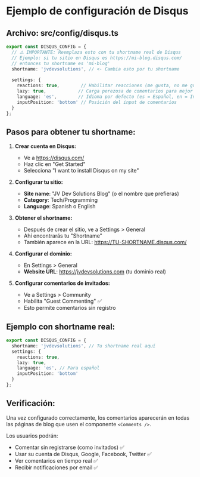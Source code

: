 # Ejemplo de configuración de Disqus

## Archivo: src/config/disqus.ts

```typescript
export const DISQUS_CONFIG = {
  // ⚠️ IMPORTANTE: Reemplaza esto con tu shortname real de Disqus
  // Ejemplo: si tu sitio en Disqus es https://mi-blog.disqus.com/
  // entonces tu shortname es 'mi-blog'
  shortname: 'jvdevsolutions', // <- Cambia esto por tu shortname
  
  settings: {
    reactions: true,        // Habilitar reacciones (me gusta, no me gusta, etc.)
    lazy: true,            // Carga perezosa de comentarios para mejor rendimiento
    language: 'es',        // Idioma por defecto (es = Español, en = Inglés)
    inputPosition: 'bottom' // Posición del input de comentarios
  }
};
```

## Pasos para obtener tu shortname:

1. **Crear cuenta en Disqus:**
   - Ve a https://disqus.com/
   - Haz clic en "Get Started"
   - Selecciona "I want to install Disqus on my site"

2. **Configurar tu sitio:**
   - **Site name**: "JV Dev Solutions Blog" (o el nombre que prefieras)
   - **Category**: Tech/Programming
   - **Language**: Spanish o English

3. **Obtener el shortname:**
   - Después de crear el sitio, ve a Settings > General
   - Ahí encontrarás tu "Shortname"
   - También aparece en la URL: https://TU-SHORTNAME.disqus.com/

4. **Configurar el dominio:**
   - En Settings > General
   - **Website URL**: https://jvdevsolutions.com (tu dominio real)

5. **Configurar comentarios de invitados:**
   - Ve a Settings > Community
   - Habilita "Guest Commenting" ✅
   - Esto permite comentarios sin registro

## Ejemplo con shortname real:

```typescript
export const DISQUS_CONFIG = {
  shortname: 'jvdevsolutions', // Tu shortname real aquí
  settings: {
    reactions: true,
    lazy: true,
    language: 'es', // Para español
    inputPosition: 'bottom'
  }
};
```

## Verificación:

Una vez configurado correctamente, los comentarios aparecerán en todas las páginas de blog que usen el componente `<Comments />`.

Los usuarios podrán:
- Comentar sin registrarse (como invitados) ✅
- Usar su cuenta de Disqus, Google, Facebook, Twitter ✅
- Ver comentarios en tiempo real ✅
- Recibir notificaciones por email ✅
